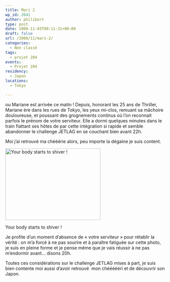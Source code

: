 ```yaml
---
title: Mari 2
wp_id: 2641
author: philibert
type: post
date: 2008-11-03T00:11:31+00:00
draft: false
url: /2008/11/mari-2/
categories:
  - Non classé
tags:
  - projet 204
events:
  - Projet 204
residency:
  - Japon
locations:
  - Tokyo

---
```

ou Mariane est arrivée ce matin ! Depuis, honorant les 25 ans de Thriller, Mariane ère dans les rues de Tokyo, les yeux mi-clos, remuant sa mâchoire douloureuse, et poussant des grognements continus où l&rsquo;on reconnait parfois le prénom de votre serviteur. Elle a dormi quelques minutes dans le train flattant ses hôtes de par cette intégration si rapide et semble abandonner le challenge JETLAG en se couchant bien avant 22h.

Moi j&rsquo;ai retrouvé ma chééérie alors, peu importe la dégaine je suis content.

<div id="attachment_503" class="wp-caption aligncenter" style="max-width: 300px">
  <a href="{{< aws >}}/uploads/photo-12.jpg"><img class="size-medium wp-image-503" title="photo-12" src="{{< aws >}}/uploads/photo-12-300x225.jpg" alt="Your body starts to shiver !" width="300" height="225" /></a>
  
  <p class="wp-caption-text">
    Your body starts to shiver !
  </p>
</div>

Je profite d&rsquo;un moment d&rsquo;absence de « votre serviteur » pour rétablir la vérité : on m&rsquo;a forcé à ne pas sourire et à paraître fatiguée sur cette photo, je suis en pleine forme et je pense même que je vais réussir à ne pas m&rsquo;endormir avant&#8230; disons 20h.
  
Toutes ces considérations sur le challenge JETLAG mises à part, je suis bien contente moi aussi d&rsquo;avoir retrouvé  mon chéééééri et de découvrir son Japon.